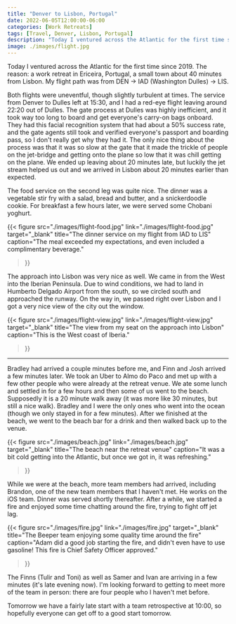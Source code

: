 ```yaml
---
title: "Denver to Lisbon, Portugal"
date: 2022-06-05T12:00:00-06:00
categories: [Work Retreats]
tags: [Travel, Denver, Lisbon, Portugal]
description: "Today I ventured across the Atlantic for the first time since 2019 for a work retreat near Lisbon, Portugal"
image: ./images/flight.jpg
---
```


Today I ventured across the Atlantic for the first time since 2019. The reason:
a work retreat in Ericeira, Portugal, a small town about 40 minutes from Lisbon.
My flight path was from DEN -> IAD (Washington Dulles) -> LIS.

Both flights were uneventful, though slightly turbulent at times. The service
from Denver to Dulles left at 15:30, and I had a red-eye flight leaving around
22:20 out of Dulles. The gate process at Dulles was highly inefficient, and it
took way too long to board and get everyone's carry-on bags onboard. They had
this facial recognition system that had about a 50% success rate, and the gate
agents still took and verified everyone's passport and boarding pass, so I don't
really get why they had it. The only nice thing about the process was that it
was so slow at the gate that it made the trickle of people on the jet-bridge and
getting onto the plane so low that it was chill getting on the plane. We ended
up leaving about 20 minutes late, but luckily the jet stream helped us out and
we arrived in Lisbon about 20 minutes earlier than expected.

The food service on the second leg was quite nice. The dinner was a vegetable
stir fry with a salad, bread and butter, and a snickerdoodle cookie. For
breakfast a few hours later, we were served some Chobani yoghurt.

{{< figure
      src="./images/flight-food.jpg"
      link="./images/flight-food.jpg"
      target="\_blank"
      title="The dinner service on my flight from IAD to LIS"
      caption="The meal exceeded my expectations, and even included a complimentary beverage."
>}}

The approach into Lisbon was very nice as well. We came in from the West into
the Iberian Peninsula. Due to wind conditions, we had to land in Humberto
Delgado Airport from the south, so we circled south and approached the runway.
On the way in, we passed right over Lisbon and I got a very nice view of the
city out the window.

{{< figure
      src="./images/flight-view.jpg"
      link="./images/flight-view.jpg"
      target="\_blank"
      title="The view from my seat on the approach into Lisbon"
      caption="This is the West coast of Iberia."
>}}

<!-- TODO: embed the video arriving in LIS --> 

---

Bradley had arrived a couple minutes before me, and Finn and Josh arrived a few
minutes later. We took an Uber to Almo do Paco and met up with a few other
people who were already at the retreat venue. We ate some lunch and settled in
for a few hours and then some of us went to the beach. Supposedly it is a 20
minute walk away (it was more like 30 minutes, but still a nice walk). Bradley
and I were the only ones who went into the ocean (though we only stayed in for a
few minutes). After we finished at the beach, we went to the beach bar for a
drink and then walked back up to the venue.

{{< figure
      src="./images/beach.jpg"
      link="./images/beach.jpg"
      target="\_blank"
      title="The beach near the retreat venue"
      caption="It was a bit cold getting into the Atlantic, but once we got in, it was refreshing."
>}}

While we were at the beach, more team members had arrived, including Brandon,
one of the new team members that I haven't met. He works on the iOS team. Dinner
was served shortly thereafter. After a while, we started a fire and enjoyed some
time chatting around the fire, trying to fight off jet lag.

{{< figure
      src="./images/fire.jpg"
      link="./images/fire.jpg"
      target="\_blank"
      title="The Beeper team enjoying some quality time around the fire"
      caption="Adam did a good job starting the fire, and didn't even have to use gasoline! This fire is Chief Safety Officer approved."
>}}

The Finns (Tulir and Toni) as well as Samer and Ivan are arriving in a few
minutes (it's late evening now). I'm looking forward to getting to meet more of
the team in person: there are four people who I haven't met before.

Tomorrow we have a fairly late start with a team retrospective at 10:00, so
hopefully everyone can get off to a good start tomorrow.
